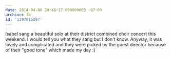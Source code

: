 ```yaml
---
date: 2014-04-08 20:48:17.000000000 -07:00
archive: fb
id: '1397015297'
---
```


Isabel sang a beautiful solo at their district combined choir concert this weekend. I would tell you what they sang but I don't know. Anyway, it was lovely and complicated and they were picked by the guest director because of their "good tone" which made my day :)
